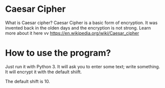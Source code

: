 # Caesar Cipher
What is Caesar cipher? 
Caesar Cipher is a basic form of encryption. It was invented back in the olden days and the encryption is not strong.
Learn more about it here vv
https://en.wikipedia.org/wiki/Caesar_cipher

# How to use the program?
Just run it with Python 3. It will ask you to enter some text; write something. It will encrypt it with the default shiift.

The default shift is 10.
